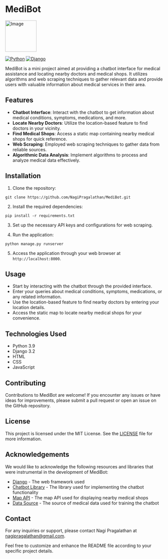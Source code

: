 # MediBot


<div style=" align-items: center; justify-content: center;">
    <img src="https://img.freepik.com/premium-vector/home-robot-technology-abstract-concept-vector-illustration_107173-25096.jpg" alt="Image" width="100">
</div>

[![Python](https://img.shields.io/badge/Python-3.9-blue.svg)](https://www.python.org/)
[![Django](https://img.shields.io/badge/Django-3.2-green.svg)](https://www.djangoproject.com/)

MediBot is a mini project aimed at providing a chatbot interface for medical assistance and locating nearby doctors and medical shops. It utilizes algorithms and web scraping techniques to gather relevant data and provide users with valuable information about medical services in their area.

## Features

- **Chatbot Interface**: Interact with the chatbot to get information about medical conditions, symptoms, medications, and more.
- **Locate Nearby Doctors**: Utilize the location-based feature to find doctors in your vicinity.
- **Find Medical Shops**: Access a static map containing nearby medical shops for quick reference.
- **Web Scraping**: Employed web scraping techniques to gather data from reliable sources.
- **Algorithmic Data Analysis**: Implement algorithms to process and analyze medical data effectively.

## Installation

1. Clone the repository:

`git clone https://github.com/NagiPragalathan/MediBot.git` 

2. Install the required dependencies:


`pip install -r requirements.txt` 

3. Set up the necessary API keys and configurations for web scraping.
    
4. Run the application:
    

`python manage.py runserver` 

5. Access the application through your web browser at `http://localhost:8000`.

## Usage

- Start by interacting with the chatbot through the provided interface.
- Enter your queries about medical conditions, symptoms, medications, or any related information.
- Use the location-based feature to find nearby doctors by entering your location details.
- Access the static map to locate nearby medical shops for your convenience.

## Technologies Used

- Python 3.9
- Django 3.2
- HTML
- CSS
- JavaScript

## Contributing

Contributions to MediBot are welcome! If you encounter any issues or have ideas for improvements, please submit a pull request or open an issue on the GitHub repository.

## License

This project is licensed under the MIT License. See the [LICENSE](https://chat.openai.com/c/LICENSE) file for more information.

## Acknowledgements

We would like to acknowledge the following resources and libraries that were instrumental in the development of MediBot:

- [Django](https://www.djangoproject.com/) - The web framework used
- [Chatbot Library](https://example.com/chatbot-library) - The library used for implementing the chatbot functionality
- [Map API](https://example.com/map-api) - The map API used for displaying nearby medical shops
- [Data Source](https://example.com/data-source) - The source of medical data used for training the chatbot

## Contact

For any inquiries or support, please contact Nagi Pragalathan at [nagipragalathan@gmail.com](mailto:nagipragalathan@gmail.com).

Feel free to customize and enhance the README file according to your specific project details.
